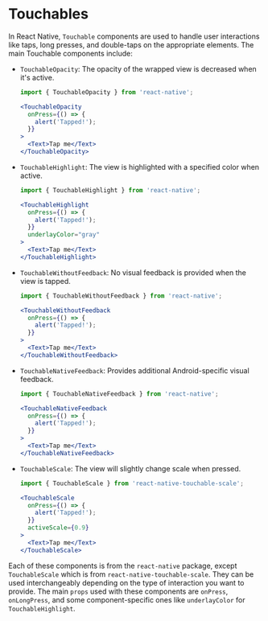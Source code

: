 # Touchables

In React Native, `Touchable` components are used to handle user interactions like taps, long presses, and double-taps on the appropriate elements. The main Touchable components include:

- `TouchableOpacity`: The opacity of the wrapped view is decreased when it's active.
   
   ```jsx
   import { TouchableOpacity } from 'react-native';

   <TouchableOpacity
     onPress={() => {
       alert('Tapped!');
     }}
   >
     <Text>Tap me</Text>
   </TouchableOpacity>
   ```

- `TouchableHighlight`: The view is highlighted with a specified color when active.

   ```jsx
   import { TouchableHighlight } from 'react-native';

   <TouchableHighlight
     onPress={() => {
       alert('Tapped!');
     }}
     underlayColor="gray"
   >
     <Text>Tap me</Text>
   </TouchableHighlight>
   ```

- `TouchableWithoutFeedback`: No visual feedback is provided when the view is tapped.

   ```jsx
   import { TouchableWithoutFeedback } from 'react-native';

   <TouchableWithoutFeedback
     onPress={() => {
       alert('Tapped!');
     }}
   >
     <Text>Tap me</Text>
   </TouchableWithoutFeedback>
   ```

- `TouchableNativeFeedback`: Provides additional Android-specific visual feedback.

   ```jsx
   import { TouchableNativeFeedback } from 'react-native';

   <TouchableNativeFeedback
     onPress={() => {
       alert('Tapped!');
     }}
   >
     <Text>Tap me</Text>
   </TouchableNativeFeedback>
   ```

- `TouchableScale`: The view will slightly change scale when pressed.

   ```jsx
   import { TouchableScale } from 'react-native-touchable-scale';

   <TouchableScale
     onPress={() => {
       alert('Tapped!');
     }}
     activeScale={0.9}
   >
     <Text>Tap me</Text>
   </TouchableScale>
   ```

Each of these components is from the `react-native` package, except `TouchableScale` which is from `react-native-touchable-scale`. They can be used interchangeably depending on the type of interaction you want to provide. The main `props` used with these components are `onPress`, `onLongPress`, and some component-specific ones like `underlayColor` for `TouchableHighlight`.
